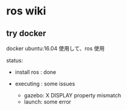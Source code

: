 # ros wiki

## try docker

docker ubuntu:16.04 使用して、ros 使用

status:
 - install ros : done

 - executing : some issues
    - gazebo:  X DISPLAY property mismatch
    - launch:  some error
    
